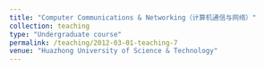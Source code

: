 ```yaml
---
title: "Computer Communications & Networking（计算机通信与网络）"
collection: teaching
type: "Undergraduate course"
permalink: /teaching/2012-03-01-teaching-7
venue: "Huazhong University of Science & Technology"
---
```

